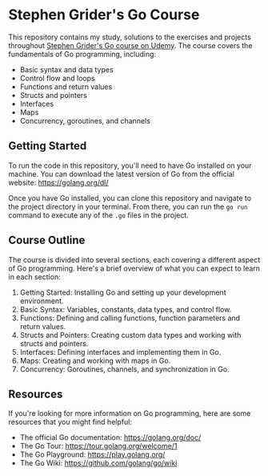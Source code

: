 # Stephen Grider's Go Course

This repository contains my study, solutions to the exercises and projects throughout <a href="https://www.udemy.com/course/go-the-complete-developers-guide/">Stephen Grider's Go course on Udemy</a>. The course covers the fundamentals of Go programming, including:

- Basic syntax and data types
- Control flow and loops
- Functions and return values
- Structs and pointers
- Interfaces
- Maps
- Concurrency, goroutines, and channels

## Getting Started

To run the code in this repository, you'll need to have Go installed on your machine. You can download the latest version of Go from the official website: https://golang.org/dl/

Once you have Go installed, you can clone this repository and navigate to the project directory in your terminal. From there, you can run the `go run` command to execute any of the `.go` files in the project.

## Course Outline

The course is divided into several sections, each covering a different aspect of Go programming. Here's a brief overview of what you can expect to learn in each section:

1. Getting Started: Installing Go and setting up your development environment.
2. Basic Syntax: Variables, constants, data types, and control flow.
3. Functions: Defining and calling functions, function parameters and return values.
4. Structs and Pointers: Creating custom data types and working with structs and pointers.
5. Interfaces: Defining interfaces and implementing them in Go.
6. Maps: Creating and working with maps in Go.
7. Concurrency: Goroutines, channels, and synchronization in Go.

## Resources

If you're looking for more information on Go programming, here are some resources that you might find helpful:

- The official Go documentation: https://golang.org/doc/
- The Go Tour: https://tour.golang.org/welcome/1
- The Go Playground: https://play.golang.org/
- The Go Wiki: https://github.com/golang/go/wiki